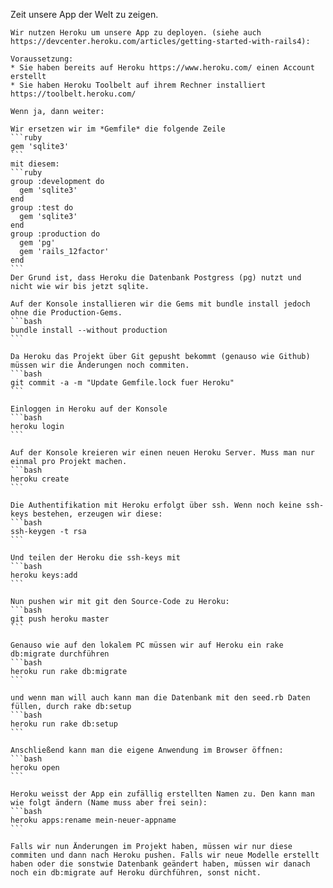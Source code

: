 Zeit unsere App der Welt zu zeigen. 

	Wir nutzen Heroku um unsere App zu deployen. (siehe auch
	https://devcenter.heroku.com/articles/getting-started-with-rails4):
	
	Voraussetzung:
	* Sie haben bereits auf Heroku https://www.heroku.com/ einen Account erstellt
	* Sie haben Heroku Toolbelt auf ihrem Rechner installiert https://toolbelt.heroku.com/

	Wenn ja, dann weiter:	

	Wir ersetzen wir im *Gemfile* die folgende Zeile
	```ruby	
	gem 'sqlite3'
	```
	mit diesem:
	```ruby
	group :development do
	  gem 'sqlite3'
	end
	group :test do
	  gem 'sqlite3'
	end
	group :production do
	  gem 'pg'
	  gem 'rails_12factor'
	end
	```
	Der Grund ist, dass Heroku die Datenbank Postgress (pg) nutzt und nicht wie wir bis jetzt sqlite.

	Auf der Konsole installieren wir die Gems mit bundle install jedoch ohne die Production-Gems.
	```bash
	bundle install --without production
	```
	
	Da Heroku das Projekt über Git gepusht bekommt (genauso wie Github) müssen wir die Änderungen noch commiten.
	```bash
	git commit -a -m "Update Gemfile.lock fuer Heroku"
	```	
	
	Einloggen in Heroku auf der Konsole
	```bash
	heroku login
	```
	
	Auf der Konsole kreieren wir einen neuen Heroku Server. Muss man nur einmal pro Projekt machen. 
	```bash
	heroku create
	```		

	Die Authentifikation mit Heroku erfolgt über ssh. Wenn noch keine ssh-keys bestehen, erzeugen wir diese:
	```bash
	ssh-keygen -t rsa
	```	

	Und teilen der Heroku die ssh-keys mit
	```bash
	heroku keys:add
	```	
	
	Nun pushen wir mit git den Source-Code zu Heroku:
	```bash
	git push heroku master
	```

	Genauso wie auf den lokalem PC müssen wir auf Heroku ein rake db:migrate durchführen
	```bash
	heroku run rake db:migrate
	```
	
	und wenn man will auch kann man die Datenbank mit den seed.rb Daten füllen, durch rake db:setup 
	```bash
	heroku run rake db:setup
	```
	
	Anschließend kann man die eigene Anwendung im Browser öffnen:
	```bash
	heroku open
	```
	
	Heroku weisst der App ein zufällig erstellten Namen zu. Den kann man wie folgt ändern (Name muss aber frei sein):
	```bash
	heroku apps:rename mein-neuer-appname
	```	

	Falls wir nun Änderungen im Projekt haben, müssen wir nur diese commiten und dann nach Heroku pushen. Falls wir neue Modelle erstellt haben oder die sonstwie Datenbank geändert haben, müssen wir danach noch ein db:migrate auf Heroku dürchführen, sonst nicht.
